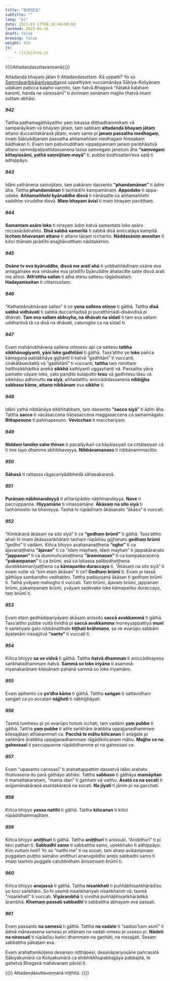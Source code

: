```yaml
---
title: "执杖经注"
subtitle: ""
lang: "pi"
date: 2023-03-17T08:38:48+08:00
lastmod: 2023-06-16
draft: false
brewing: false
weight: 415
js:
    - /js/pj2snp.js
---
```


{{<subtitle>}}Attadaṇḍasuttavaṇṇanā{{</subtitle>}}

Attadaṇḍā bhayaṃ jātan ti Attadaṇḍasuttaṃ. Kā uppatti? Yo so [Sammāparibbājanīyasutta](../213/)ssa uppattiyaṃ vuccamānāya Sākiya-Koliyānaṃ udakaṃ paṭicca kalaho vaṇṇito, taṃ ñatvā Bhagavā “ñātakā kalahaṃ karonti, handa ne vāressāmī” ti dvinnaṃ senānaṃ majjhe ṭhatvā imaṃ suttam abhāsi.

##### 942

Tattha paṭhamagāthāyattho yaṃ lokassa diṭṭhadhammikaṃ vā samparāyikaṃ vā bhayaṃ jātaṃ, taṃ sabbaṃ **attadaṇḍā bhayaṃ jātaṃ** attano duccaritakāraṇā jātaṃ, evaṃ sante pi **janaṃ passatha medhagaṃ**, imaṃ Sākiyādijanaṃ passatha aññamaññaṃ medhagaṃ hiṃsakaṃ bādhakan ti. Evaṃ taṃ paṭiviruddhaṃ vippaṭipannaṃ janaṃ paribhāsitvā attano sammāpaṭipattidassanena tassa saṃvegaṃ janetuṃ āha **“saṃvegaṃ kittayissāmi, yathā saṃvijitaṃ mayā”** ti, pubbe bodhisatten’eva satā ti adhippāyo.

##### 943

Idāni yathānena saṃvijitaṃ, taṃ pakāraṃ dassento **“phandamānan”** ti ādim āha. Tattha **phandamānan** ti taṇhādīhi kampamānaṃ. **Appodake** ti appa-udake. **Aññamaññehi byāruddhe disvā** ti nānāsatte ca aññamaññehi saddhiṃ viruddhe disvā. **Maṃ bhayam āvisī** ti maṃ bhayaṃ paviṭṭhaṃ.

##### 944

**Samantam asāro loko** ti nirayaṃ ādiṃ katvā samantato loko asāro niccasārādirahito. **Disā sabbā sameritā** ti sabbā disā aniccatāya kampitā. **Icchaṃ bhavanam attano** ti attano tāṇaṃ icchanto. **Nāddasāsiṃ anositan** ti kiñci ṭhānaṃ jarādīhi anajjhāvutthaṃ nāddakkhiṃ.

##### 945

**Osāne tv eva byāruddhe, disvā me aratī ahū** ti yobbaññādīnaṃ osāne eva antagamake eva vināsake eva jarādīhi byāruddhe āhatacitte satte disvā arati me ahosi. **Ath’ettha sallan** ti atha etesu sattesu rāgādisallaṃ. **Hadayanissitan** ti cittanissitaṃ.

##### 946

“Kathaṃānubhāvaṃ sallan” ti ce **yena sallena otiṇṇo** ti gāthā. Tattha **disā sabbā vidhāvatī** ti sabbā duccaritadisā pi puratthimādi-disāvidisā pi dhāvati. **Tam eva sallam abbuyha, na dhāvati na sīdatī** ti tam eva sallaṃ uddharitvā tā ca disā na dhāvati, caturoghe ca na sīdatī ti.

##### 947

Evaṃ mahānubhāvena sallena otiṇṇesv api ca sattesu **tattha sikkhānugīyanti, yāni loke gadhitānī** ti gāthā. Tass’attho ye **loke** pañca kāmaguṇā paṭilābhāya gijjhantī ti katvā “gadhitānī” ti vuccanti, cirakālāsevitattā vā “gadhitānī” ti vuccanti, **tattha** taṃ nimittaṃ hatthisikkhādikā anekā **sikkhā** kathīyanti uggayhanti vā. Passatha yāva pamatto vāyaṃ loko, yato paṇḍito kulaputto **tesu** vā gadhitesu tāsu vā sikkhāsu adhimutto **na siyā**, aññadatthu aniccādidassanena **nibbijjha sabbaso kāme, attano nibbānam** eva **sikkhe** ti.

##### 948

Idāni yathā nibbānāya sikkhitabbaṃ, taṃ dassento **“sacco siyā”** ti ādim āha. Tattha **sacco** ti vācāsaccena ñāṇasaccena maggasaccena ca samannāgato. **Rittapesuṇo** ti pahīnapesuṇo. **Vevicchan** ti macchariyaṃ.

##### 949

**Niddaṃ tandiṃ sahe thīnan** ti pacalāyikañ ca kāyālasiyañ ca cittālasiyañ cā ti ime tayo dhamme abhibhaveyya. **Nibbānamanaso** ti nibbānaninnacitto.

##### 950

**Sāhasā** ti rattassa rāgacariyādibhedā sāhasakaraṇā.

##### 951

**Purāṇaṃ nābhinandeyyā** ti atītarūpādiṃ nābhinandeyya. **Nave** ti paccuppanne. **Hiyyamāne** ti vinassamāne. **Ākāsaṃ na sito siyā** ti taṇhānissito na bhaveyya. Taṇhā hi rūpādīnaṃ ākāsanato “ākāso” ti vuccati.

##### 952

“Kiṃkāraṇā ākāsaṃ na sito siyā” ti ce **“gedhaṃ brūmī”** ti gāthā. Tass’attho ahañ hi imaṃ ākāsasaṅkhātaṃ taṇhaṃ rūpādīsu gijjhanato **gedhaṃ brūmi** “gedho” ti vadāmi. Kiñca bhiyyo avahananaṭṭhena **“ogho”** ti ca ājavanaṭṭhena **“ājavan”** ti ca “idaṃ mayhaṃ, idaṃ mayhan” ti jappakāraṇato **“jappanan”** ti ca dummuñcanaṭṭhena **“ārammaṇan”** ti ca kampakaraṇena **“pakampanan”** ti ca brūmi, esā ca lokassa palibodhaṭṭhena duratikkamanīyaṭṭhena ca **kāmapaṅko duraccayo** ti. “Ākāsaṃ na sito siyā” ti evaṃ vutte vā “kim etaṃ ākāsan” ti ce? **Gedhaṃ brūmī** ti. Evam pi tassā gāthāya sambandho veditabbo. Tattha padayojanā ākāsan ti gedhaṃ brūmī ti. Tathā yvāyaṃ mahogho ti vuccati. Taṃ brūmi, ājavaṃ brūmi, jappanaṃ brūmi, pakampanaṃ brūmi, yvāyaṃ sadevake loke kāmapaṅko duraccayo, taṃ brūmī ti.

##### 953

Evam etaṃ gedhādipariyāyaṃ ākāsaṃ anissito **saccā avokkammā** ti gāthā. Tass’attho pubbe vuttā tividhā pi **saccā avokkamma** moneyyappattiyā **munī** ti saṅkhyaṃ gato nibbānatthale **tiṭṭhati brāhmaṇo**, sa ve evarūpo sabbāni āyatanāni nissajjitvā **“santo”** ti vuccatī ti.

##### 954

Kiñca bhiyyo **sa ve vidvā** ti gāthā. Tattha **ñatvā dhamman** ti aniccādinayena saṅkhatadhammaṃ ñatvā. **Sammā so loke iriyāno** ti asammā-iriyanakarānaṃ kilesānaṃ pahānā sammā so loke iriyamāno.

##### 955

Evaṃ apihento ca **yo’dha kāme** ti gāthā. Tattha **saṅgan** ti sattavidhaṃ saṅgañ ca yo accatari **nājjhetī** ti nābhijjhāyati.

##### 956

Tasmā tumhesu pi yo evarūpo hotum icchati, taṃ vadāmi **yaṃ pubbe** ti gāthā. Tattha **yaṃ pubbe** ti atīte saṅkhāre ārabbha uppajjanadhammaṃ kilesajātaṃ atītakammañ ca. **Pacchā te māhu kiñcanan** ti anāgate pi saṅkhāre ārabbha uppajjanadhammaṃ rāgādikiñcanaṃ māhu. **Majjhe ce no gahessasī** ti paccuppanne rūpādidhamme pi na gahessasi ce.

##### 957

Evaṃ “upasanto carissasī” ti arahattappattiṃ dassetvā idāni arahato thutivasena ito parā gāthāyo abhāsi. Tattha **sabbaso** ti gāthāya **mamāyitan** ti mamattakaraṇaṃ, “mama idan” ti gahitaṃ vā vatthu. **Asatā ca na socatī** ti avijjamānakāraṇā asantakāraṇā na socati. **Na jīyatī** ti jānim pi na gacchati.

##### 958

Kiñca bhiyyo **yassa natthī** ti gāthā. Tattha **kiñcanan** ti kiñci rūpādidhammajātaṃ.

##### 959

Kiñca bhiyyo **aniṭṭhurī** ti gāthā. Tattha **aniṭṭhurī** ti anissukī. “Aniddhurī” ti pi keci paṭhan ti. **Sabbadhī samo** ti sabbattha samo, upekkhako ti adhippāyo. Kiṃ vuttaṃ hoti? Yo so “natthi me” ti na socati, tam ahaṃ avikampinaṃ puggalaṃ puṭṭho samāno aniṭṭhurī ananugiddho anejo sabbadhi samo ti imaṃ tasmiṃ puggale catubbidham ānisaṃsaṃ brūmī ti.

##### 960

Kiñca bhiyyo **anejassā** ti gāthā. Tattha **nisaṅkhatī** ti puññābhisaṅkhārādīsu yo koci saṅkhāro. So hi yasmā nisaṅkhariyati nisaṅkharoti vā, tasmā “nisaṅkhatī” ti vuccati. **Viyārambhā** ti vividhā puññābhisaṅkhārādikā ārambhā. **Khemaṃ passati sabbadhī** ti sabbattha abhayam eva passati.

##### 961

Evaṃ passanto **na samesū** ti gāthā. Tattha **na vadate** ti “sadiso’ham asmī” ti ādinā mānavasena samesu pi attānaṃ na vadati omesu pi ussesu pi. **Nādeti na nirassatī** ti rūpādīsu kañci dhammaṃ na gaṇhāti, na nissajjati. Sesaṃ sabbattha pākaṭam eva.

Evaṃ arahattanikūṭena desanaṃ niṭṭhāpesi, desanāpariyosāne pañcasatā Sākiyakumārā ca Koliyakumārā ca ehibhikkhupabbajjāya pabbajitā, te gahetvā Bhagavā mahāvanaṃ pāvisī ti.

{{<eof>}}
    Attadaṇḍasuttavaṇṇanā niṭṭhitā.
{{</eof>}}